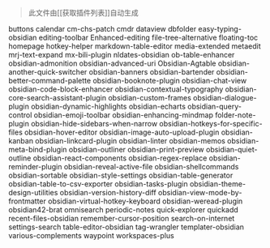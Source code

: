 > 此文件由[[获取插件列表]]自动生成

buttons
calendar
cm-chs-patch
cmdr
dataview
dbfolder
easy-typing-obsidian
editing-toolbar
Enhanced-editing
file-tree-alternative
floating-toc
homepage
hotkey-helper
markdown-table-editor
media-extended
metaedit
mrj-text-expand
mx-bili-plugin
nldates-obsidian
ob-table-enhancer
obsidian-admonition
obsidian-advanced-uri
Obsidian-Agtable
obsidian-another-quick-switcher
obsidian-banners
obsidian-bartender
obsidian-better-command-palette
obsidian-booknote-plugin
obsidian-chat-view
obsidian-code-block-enhancer
obsidian-contextual-typography
obsidian-core-search-assistant-plugin
obsidian-custom-frames
obsidian-dialogue-plugin
obsidian-dynamic-highlights
obsidian-echarts
obsidian-query-control
obsidian-emoji-toolbar
obsidian-enhancing-mindmap
folder-note-plugin
obsidian-hide-sidebars-when-narrow
obsidian-hotkeys-for-specific-files
obsidian-hover-editor
obsidian-image-auto-upload-plugin
obsidian-kanban
obsidian-linkcard-plugin
obsidian-linter
obsidian-memos
obsidian-meta-bind-plugin
obsidian-outliner
obsidian-print-preview
obsidian-quiet-outline
obsidian-react-components
obsidian-regex-replace
obsidian-reminder-plugin
obsidian-reveal-active-file
obsidian-shellcommands
obsidian-sortable
obsidian-style-settings
obsidian-table-generator
obsidian-table-to-csv-exporter
obsidian-tasks-plugin
obsidian-theme-design-utilities
obsidian-version-history-diff
obsidian-view-mode-by-frontmatter
obsidian-virtual-hotkey-keyboard
obsidian-weread-plugin
obsidian42-brat
omnisearch
periodic-notes
quick-explorer
quickadd
recent-files-obsidian
remember-cursor-position
search-on-internet
settings-search
table-editor-obsidian
tag-wrangler
templater-obsidian
various-complements
waypoint
workspaces-plus